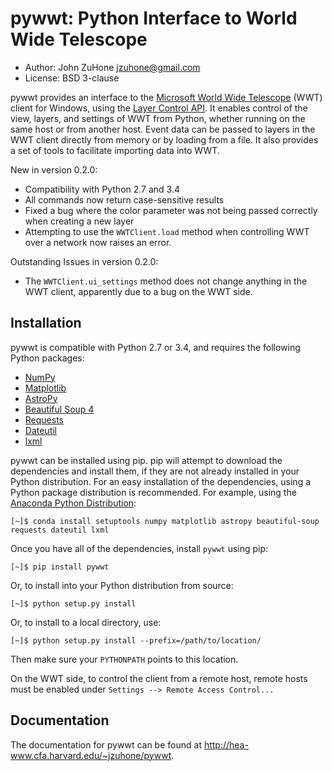 pywwt: Python Interface to World Wide Telescope
================================================

- Author: John ZuHone <jzuhone@gmail.com>
- License: BSD 3-clause

pywwt provides an interface to the
[Microsoft World Wide Telescope](http://www.worldwidetelescope.org)
(WWT) client for Windows, using the
[Layer Control API](http://www.worldwidetelescope.org/Developers/?LayerControlAPI).
It enables control of the view, layers, and settings of WWT from Python, whether
running on the same host or from another host. Event data can be passed to
layers in the WWT client directly from memory or by loading from a file. It also
provides a set of tools to facilitate importing data into WWT.

New in version 0.2.0:

- Compatibility with Python 2.7 and 3.4
- All commands now return case-sensitive results
- Fixed a bug where the color parameter was not being passed correctly when creating a new layer
- Attempting to use the ``WWTClient.load`` method when controlling WWT over a network now raises an error.

Outstanding Issues in version 0.2.0:

- The ``WWTClient.ui_settings`` method does not change anything in the WWT client, apparently due to a bug on the WWT side.

Installation
------------

pywwt is compatible with Python 2.7 or 3.4, and requires the following Python packages:

- [NumPy](http://www.numpy.org)
- [Matplotlib](http://matplotlib.org)
- [AstroPy](http://www.astropy.org)
- [Beautiful Soup 4](http://www.crummy.com/software/BeautifulSoup)
- [Requests](http://docs.python-requests.org/en/latest/)
- [Dateutil](http://labix.org/python-dateutil)
- [lxml](http://lxml.de)

pywwt can be installed using pip. pip will attempt to download the dependencies and
install them, if they are not already installed in your Python distribution. For an easy
installation of the dependencies, using a Python package distribution is recommended. For
example, using the [Anaconda Python Distribution](https://store.continuum.io/cshop/anaconda):

    [~]$ conda install setuptools numpy matplotlib astropy beautiful-soup requests dateutil lxml

Once you have all of the dependencies, install ``pywwt`` using pip:

    [~]$ pip install pywwt

Or, to install into your Python distribution from source:

    [~]$ python setup.py install

Or, to install to a local directory, use:

    [~]$ python setup.py install --prefix=/path/to/location/

Then make sure your `PYTHONPATH` points to this location.

On the WWT side, to control the client from a remote host, remote
hosts must be enabled under `Settings --> Remote Access Control...`

Documentation
-------------

The documentation for pywwt can be found at http://hea-www.cfa.harvard.edu/~jzuhone/pywwt.
